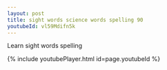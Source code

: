 ```yaml
---
layout: post
title: sight words science words spelling 90
youtubeId: vl59Mdifn5k
---
```

 
 
Learn sight words spelling
 
 
 
 
{% include youtubePlayer.html id=page.youtubeId %}
 
 
